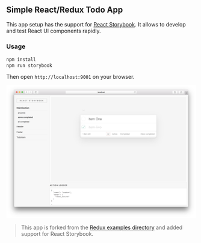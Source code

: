 ## Simple React/Redux Todo App

This app setup has the support for [React Storybook](). It allows to develop and test React UI components rapidly.

### Usage

```
npm install
npm run storybook
```

Then open `http://localhost:9001` on your browser.

![React Storybook in action](.github/demo.png)

> This app is forked from the [Redux examples directory](https://github.com/reactjs/redux/tree/master/examples/todomvc) and added support for React Storybook.
